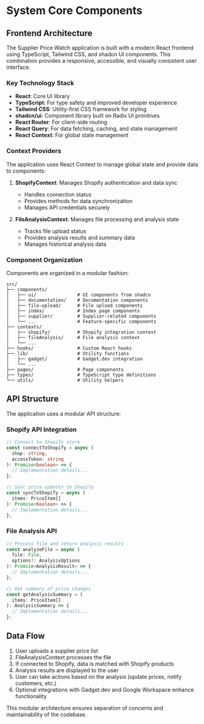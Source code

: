 
# System Core Components

## Frontend Architecture

The Supplier Price Watch application is built with a modern React frontend using TypeScript, Tailwind CSS, and shadcn UI components. This combination provides a responsive, accessible, and visually consistent user interface.

### Key Technology Stack

- **React**: Core UI library
- **TypeScript**: For type safety and improved developer experience
- **Tailwind CSS**: Utility-first CSS framework for styling
- **shadcn/ui**: Component library built on Radix UI primitives
- **React Router**: For client-side routing
- **React Query**: For data fetching, caching, and state management
- **React Context**: For global state management

### Context Providers

The application uses React Context to manage global state and provide data to components:

1. **ShopifyContext**: Manages Shopify authentication and data sync
   - Handles connection status
   - Provides methods for data synchronization
   - Manages API credentials securely

2. **FileAnalysisContext**: Manages file processing and analysis state
   - Tracks file upload status
   - Provides analysis results and summary data
   - Manages historical analysis data

### Component Organization

Components are organized in a modular fashion:

```
src/
├── components/
│   ├── ui/               # UI components from shadcn
│   ├── documentation/    # Documentation components
│   ├── file-upload/      # File upload components
│   ├── index/            # Index page components
│   ├── supplier/         # Supplier-related components
│   └── ...               # Feature-specific components
├── contexts/
│   ├── shopify/          # Shopify integration context
│   ├── fileAnalysis/     # File analysis context
│   └── ...
├── hooks/                # Custom React hooks
├── lib/                  # Utility functions
│   ├── gadget/           # Gadget.dev integration
│   └── ...
├── pages/                # Page components
├── types/                # TypeScript type definitions
└── utils/                # Utility helpers
```

## API Structure

The application uses a modular API structure:

### Shopify API Integration

```typescript
// Connect to Shopify store
const connectToShopify = async (
  shop: string, 
  accessToken: string
): Promise<boolean> => {
  // Implementation details...
};

// Sync price updates to Shopify
const syncToShopify = async (
  items: PriceItem[]
): Promise<boolean> => {
  // Implementation details...
};
```

### File Analysis API

```typescript
// Process file and return analysis results
const analyzeFile = async (
  file: File, 
  options?: AnalysisOptions
): Promise<AnalysisResult> => {
  // Implementation details...
};

// Get summary of price changes
const getAnalysisSummary = (
  items: PriceItem[]
): AnalysisSummary => {
  // Implementation details...
};
```

## Data Flow

1. User uploads a supplier price list
2. FileAnalysisContext processes the file
3. If connected to Shopify, data is matched with Shopify products
4. Analysis results are displayed to the user
5. User can take actions based on the analysis (update prices, notify customers, etc.)
6. Optional integrations with Gadget.dev and Google Workspace enhance functionality

This modular architecture ensures separation of concerns and maintainability of the codebase.
